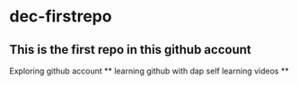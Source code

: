 # dec-firstrepo
## This is the first repo in this github account
Exploring github account ** learning github with dap self learning videos **
